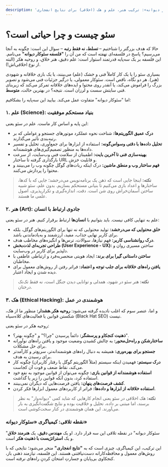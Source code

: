```yaml
---
description: 'فصل ۲: فلسفه «سئوکار دیوانه»: ترکیب هنر، علم و هک (اخلاقی) برای نتایج انفجاری'
---
```


# سئو چیست و چرا حیاتی است؟

حالا که هدف بزرگتر را شناختیم – **تسلط، نه فقط رتبه** – سوال این است: چگونه به آنجا می‌رسیم؟ پاسخ در فلسفه‌ای نهفته است که من آن را **"فلسفه سئوکار دیوانه"** می‌نامم. این فلسفه بر یک سه‌پایه قدرتمند استوار است: علم دقیق، هنر خلاق، و روحیه هکر (البته از نوع اخلاقی‌اش!).

بسیاری سئو را یا یک کار کاملاً فنی و خشک (علم) می‌بینند، یا یک بازی خلاقانه و شهودی (هنر). هر دو نگاه، ناقص است. سئوکار معمولی، یا درگیر جزئیات فنی می‌شود و تصویر بزرگ را فراموش می‌کند، یا آنقدر روی محتوا و ایده‌های خلاقانه تمرکز می‌کند که زیربنای فنی سایتش سست و لرزان است. نتیجه؟ در بهترین حالت، **متوسط**.

اما "سئوکار دیوانه" متفاوت عمل می‌کند. بیایید این سه‌پایه را بشکافیم:

### ۱. علم (Science): بنیاد مستحکم موفقیت

این پایه و اساس کار ماست. علم در سئو یعنی:

* **درک عمیق الگوریتم‌ها:** شناخت نحوه عملکرد موتورهای جستجو و عواملی که بر رتبه‌بندی تأثیر می‌گذارند.
* **تحلیل داده‌ها با دقتی وسواس‌گونه:** استفاده از ابزارها برای جمع‌آوری، تحلیل و تفسیر داده‌ها به منظور تصمیم‌گیری‌های هوشمندانه.
* **بهینه‌سازی فنی تا آخرین بایت:** اطمینان از سلامت فنی وب‌سایت، از سرعت بارگذاری گرفته تا ساختار URL و قابلیت خزش.
* **فهم ساختار وب و منطق ماشین:** درک اینکه ربات‌های گوگل چگونه وب را می‌بینند و محتوا را پردازش می‌کنند.

> **نکته:** اینجا جایی است که ذهن یک برنامه‌نویس می‌درخشد؛ جایی که با کدها، ساختارها و اعداد بازی می‌کنیم تا بنیانی مستحکم بسازیم. بدون علم، سئو شبیه ساختن آسمان‌خراش روی شن است. دقت، اندازه‌گیری و تکرارپذیری، اصول علمی ما هستند.

### ۲. هنر (Art): جادوی ارتباط با انسان

علم به تنهایی کافی نیست. باید بتوانیم با **انسان‌ها** ارتباط برقرار کنیم. هنر در سئو یعنی:

* **خلق محتوایی که می‌درخشد:** تولید محتوایی که نه تنها برای الگوریتم‌های گوگل، بلکه برای کاربر نهایی جذاب، مفید، ارزشمند و به‌یادماندنی باشد.
* **درک روانشناسی کاربر:** فهم نیازها، سوالات، ترس‌ها و انگیزه‌های مخاطب هدف.
* **طراحی تجربه‌ای لذت‌بخش (User Experience - UX):** ساختن مسیری روان و دلپذیر برای کاربر در وب‌سایت.
* **ساختن داستانی گیرا برای برند:** ایجاد هویتی منحصربه‌فرد و ارتباطی عاطفی با مخاطبان.
* **یافتن راه‌های خلاقانه برای جلب توجه و اعتماد:** فراتر رفتن از روش‌های معمول برای دیده شدن و ایجاد اعتبار.

> **نکته:** هنر سئو در شهود، همدلی و توانایی دیدن جنگل است، نه فقط تک‌تک درختان.

### ۳. هک (Ethical Hacking): هوشمندی در عمل

و اما، عنصر سوم که اغلب نادیده گرفته می‌شود: **روحیه هکر.هشدار:** منظور ما از هک، شکستن قوانین یا فعالیت‌های کلاه‌سیاه (Black Hat SEO) نیست.

روحیه هکر در سئو یعنی:

* **ذهنیت کنجکاو و پرسشگر:** دائماً پرسیدن "چرا؟" و "چگونه بهتر؟".
* **ساختارشکن و راه‌حل‌محور:** به چالش کشیدن وضعیت موجود و یافتن راه‌های نوآورانه برای حل مشکلات.
* **جستجو برای بهره‌وری:** همیشه به دنبال راه‌های هوشمندانه‌تر، سریع‌تر و کارآمدتر برای رسیدن به هدف.
* **درک سیستم:** فهمیدن اینکه سیستم (مثلاً الگوریتم گوگل یا رفتار کاربران) چگونه کار می‌کند، نقاط ضعف و قوت آن کجاست.
* **استفاده هوشمندانه از قوانین بازی:** چگونه می‌توان از قوانین موجود به نفع خود استفاده کرد، بدون آنکه قوانین را زیر پا گذاشت.
* **کشف فرصت‌های پنهان:** یافتن فرصت‌هایی که دیگران نمی‌بینند.
* **استفاده خلاقانه از ابزارها و داده‌ها:** فراتر از کاربردهای معمول ابزارها فکر کردن.

> **نکته:** هک اخلاقی در سئو یعنی انجام کارهایی که شاید کمی "دیوانه‌وار" به نظر برسند، اما مبتنی بر داده، تحلیل و خلاقیت بوده و نتایج شگفت‌انگیزی به بار می‌آورند. این همان هوشمندی در کنار سخت‌کوشی است.

### نقطه تلاقی: کیمیاگری «سئوکار دیوانه»

"سئوکار دیوانه" در نقطه تلاقی این سه قرار دارد. او یک **مهندس دقیق**، یک **هنرمند خلاق** و یک **استراتژیست با ذهنیت هکر** است.

این ترکیب، این کیمیاگری، چیزی است که به **"نتایج انفجاری"** منجر می‌شود؛ نتایجی که با روش‌های معمول و محافظه‌کارانه دست‌نیافتنی هستند. این فلسفه، نیازمند ذهنی باز، کنجکاوی بی‌پایان و جسارتِ امتحان کردنِ راه‌های نرفته است.
